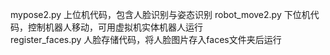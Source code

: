 mypose2.py         上位机代码，包含人脸识别与姿态识别
robot_move2.py  下位机代码，控制机器人移动，可用虚拟机实体机器人运行       
register_faces.py  人脸存储代码，将人脸图片存入faces文件夹后运行